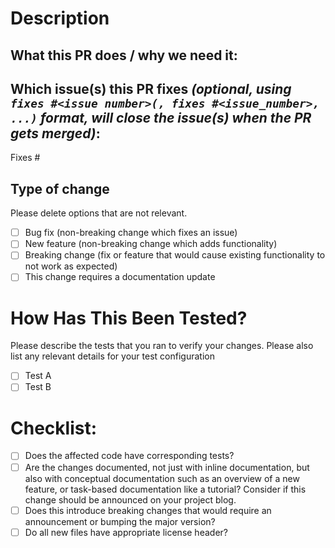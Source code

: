 # Description

## What this PR does / why we need it:
<!--Please include a summary of the changes and relevant context. -->

## Which issue(s) this PR fixes *(optional, using `fixes #<issue number>(, fixes #<issue_number>, ...)` format, will close the issue(s) when the PR gets merged)*:
Fixes #

## Type of change

Please delete options that are not relevant.

- [ ] Bug fix (non-breaking change which fixes an issue)
- [ ] New feature (non-breaking change which adds functionality)
- [ ] Breaking change (fix or feature that would cause existing functionality to not work as expected)
- [ ] This change requires a documentation update

# How Has This Been Tested?

Please describe the tests that you ran to verify your changes. Please also list any relevant details for your test configuration

- [ ] Test A
- [ ] Test B

# Checklist:

- [ ] Does the affected code have corresponding tests?
- [ ] Are the changes documented, not just with inline documentation, but also with conceptual documentation such as an overview of a new feature, or task-based documentation like a tutorial? Consider if this change should be announced on your project blog.
- [ ] Does this introduce breaking changes that would require an announcement or bumping the major version?
- [ ] Do all new files have appropriate license header?
